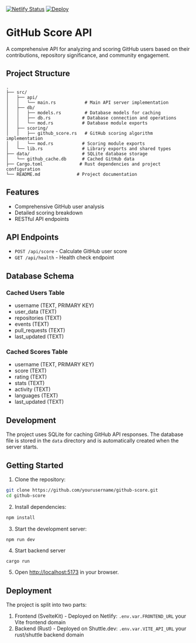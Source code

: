 [![Netlify Status](https://api.netlify.com/api/v1/badges/ff928890-7ecc-4cf1-82fa-eaa50693b0db/deploy-status)](https://app.netlify.com/projects/statuesque-biscuit-e22447/deploys)
[![Deploy](https://github.com/leontiad/goring/actions/workflows/deploy.yml/badge.svg)](https://github.com/leontiad/goring/actions/workflows/deploy.yml)
# GitHub Score API

A comprehensive API for analyzing and scoring GitHub users based on their contributions, repository significance, and community engagement.

## Project Structure

```
.
├── src/
│   ├── api/
│   │   └── main.rs           # Main API server implementation
│   ├── db/
│   │   ├── models.rs         # Database models for caching
│   │   ├── db.rs            # Database connection and operations
│   │   └── mod.rs           # Database module exports
│   ├── scoring/
│   │   ├── github_score.rs   # GitHub scoring algorithm implementation
│   │   └── mod.rs           # Scoring module exports
│   └── lib.rs               # Library exports and shared types
├── data/                    # SQLite database storage
│   └── github_cache.db      # Cached GitHub data
├── Cargo.toml              # Rust dependencies and project configuration
└── README.md              # Project documentation
```

## Features

- Comprehensive GitHub user analysis
- Detailed scoring breakdown
- RESTful API endpoints

## API Endpoints

- `POST /api/score` - Calculate GitHub user score
- `GET /api/health` - Health check endpoint

## Database Schema

### Cached Users Table
- username (TEXT, PRIMARY KEY)
- user_data (TEXT)
- repositories (TEXT)
- events (TEXT)
- pull_requests (TEXT)
- last_updated (TEXT)

### Cached Scores Table
- username (TEXT, PRIMARY KEY)
- score (TEXT)
- rating (TEXT)
- stats (TEXT)
- activity (TEXT)
- languages (TEXT)
- last_updated (TEXT)


## Development

The project uses SQLite for caching GitHub API responses. The database file is stored in the `data` directory and is automatically created when the server starts.

## Getting Started

1. Clone the repository:
```bash
git clone https://github.com/yourusername/github-score.git
cd github-score
```

2. Install dependencies:
```bash
npm install
```

3. Start the development server:
```bash
npm run dev
```
4. Start backend server
```
cargo run
```

5. Open [http://localhost:5173](http://localhost:5173) in your browser.


## Deployment

The project is split into two parts:
1. Frontend (SvelteKit) - Deployed on Netlify: `.env.var.FRONTEND_URL` your Vite frontend domain
2. Backend (Rust) - Deployed on Shuttle.dev: `.env.var.VITE_API_URL`  your rust/shuttle backend domain




